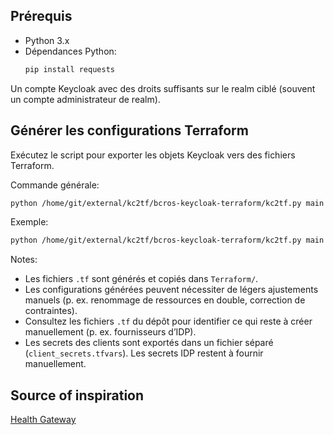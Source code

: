 ## Prérequis

- Python 3.x
- Dépendances Python:
  ```bash
  pip install requests
  ```
  
Un compte Keycloak avec des droits suffisants sur le realm ciblé (souvent un compte administrateur de realm).

## Générer les configurations Terraform

Exécutez le script pour exporter les objets Keycloak vers des fichiers Terraform.

Commande générale:
```bash
python /home/git/external/kc2tf/bcros-keycloak-terraform/kc2tf.py main <kc_username> <kc_password> <kc_base_url> <realm_name>
```

Exemple:
```bash
python /home/git/external/kc2tf/bcros-keycloak-terraform/kc2tf.py main admin 'StrongP@ss!' https://keycloak.example.com bcregistry
```

Notes:
- Les fichiers `.tf` sont générés et copiés dans `Terraform/`.
- Les configurations générées peuvent nécessiter de légers ajustements manuels (p. ex. renommage de ressources en double, correction de contraintes).
- Consultez les fichiers `.tf` du dépôt pour identifier ce qui reste à créer manuellement (p. ex. fournisseurs d’IDP).
- Les secrets des clients sont exportés dans un fichier séparé (`client_secrets.tfvars`). Les secrets IDP restent à fournir manuellement.

## Source of inspiration

[Health Gateway](https://github.com/bcgov/healthgateway/tree/dev/Tools/KeyCloak)
